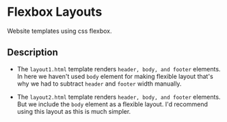 # Flexbox Layouts

Website templates using css flexbox.

## Description

* The `layout1.html` template renders `header, body, and footer` elements. In here we haven't used `body` element for making flexible layout that's why we had to subtract `header` and `footer` width manually.

* The `layout2.html` template renders `header, body, and footer` elements. But we include the `body` element as a flexible layout. I'd recommend using this layout as this is much simpler.
